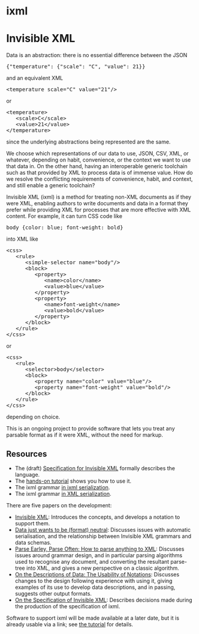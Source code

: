 # ixml

<h1>Invisible XML</h1>

<p>Data is an abstraction: there is no essential difference between the JSON</p>
<pre>{"temperature": {"scale": "C", "value": 21}}</pre>

<p>and an equivalent XML</p>
<pre>&lt;temperature scale="C" value="21"/&gt;</pre>

<p>or</p>
<pre>&lt;temperature&gt;
   &lt;scale&gt;C&lt;/scale&gt;
   &lt;value&gt;21&lt;/value&gt;
&lt;/temperature&gt;</pre>

<p>since the underlying abstractions being represented are the same. </p>

<p>We choose which representations of our data to use, JSON, CSV, XML, or
whatever, depending on habit, convenience, or the context we want to use that
data in. On the other hand, having an interoperable generic toolchain such as
that provided by XML to process data is of immense value. How do we resolve the
conflicting requirements of convenience, habit, and context, and still enable a
generic toolchain? </p>

<p>Invisible XML (ixml) is a method for treating non-XML documents as if they
were XML, enabling authors to write documents and data in a format they prefer
while providing XML for processes that are more effective with XML content. For
example, it can turn CSS code like</p>
<pre>body {color: blue; font-weight: bold}</pre>

<p>into XML like</p>
<pre>&lt;css&gt;
   &lt;rule&gt;
      &lt;simple-selector name="body"/&gt;
      &lt;block&gt;
         &lt;property&gt;
            &lt;name&gt;color&lt;/name&gt;
            &lt;value&gt;blue&lt;/value&gt;
         &lt;/property&gt;
         &lt;property&gt;
            &lt;name&gt;font-weight&lt;/name&gt;
            &lt;value&gt;bold&lt;/value&gt;
         &lt;/property&gt;
      &lt;/block&gt;
   &lt;/rule&gt;
&lt;/css&gt;</pre>

<p>or</p>
<pre>&lt;css&gt;
   &lt;rule&gt;
      &lt;selector&gt;body&lt;/selector&gt;
      &lt;block&gt;
         &lt;property name="color" value="blue"/&gt;
         &lt;property name="font-weight" value="bold"/&gt;
      &lt;/block&gt;
   &lt;/rule&gt;
&lt;/css&gt;</pre>

<p>depending on choice.</p>

<p>This is an ongoing project to provide software that lets you treat any
parsable format as if it were XML, without the need for markup. </p>

<h2>Resources</h2>
<ul>
<li>The (draft) <a href="https://invisiblexml.org/1.0/">Specification for Invisible XML</a> formally describes the language.</li>
<li>The <a href="http://www.cwi.nl/~steven/ixml/tutorial/">hands-on tutorial</a> shows you how to use it.</li>
<li>The ixml grammar <a href="https://invisiblexml.org/1.0/ixml.ixml.html">in ixml serialization</a>.</li>
<li>The ixml grammar <a href="https://invisiblexml.org/1.0/ixml.xml.html">in XML serialization</a>.</li>
</ul>

<p>There are five papers on the development:</p>
<ul>
  <li><a
    href="http://www.cwi.nl/~steven/Talks/2013/08-07-invisible-xml/invisible-xml-3.html">Invisible
    XML</a>: Introduces the concepts, and develops a notation to support them.
  </li>
  <li><a href="http://www.cwi.nl/~steven/Talks/2016/02-12-prague/data.html">Data just wants to be
    (format) neutral</a>:
    Discusses issues with automatic serialisation, and the relationship
    between Invisible XML grammars and data schemas.
  </li>
  <li><a href="http://www.cwi.nl/~steven/Talks/2016/06-05-london/xml-london.html">Parse Earley, Parse
    Often: How to parse anything to XML</a>:
    Discusses issues around grammar design, and in particular parsing
    algorithms used to recognise any document, and converting the resultant
    parse-tree into XML, and gives a new perspective on a classic algorithm.
  </li>
  <li><a
    href="http://archive.xmlprague.cz/2017/files/xmlprague-2017-proceedings.pdf#page=155">On
    the Descriptions of Data: The Usability of Notations</a>:
    Discusses changes to the design following experience with using it,
    giving examples of its use to develop data descriptions, and in passing,
    suggests other output formats.
  </li>
  <li><a
    href="https://archive.xmlprague.cz/2019/files/xmlprague-2019-proceedings.pdf#page=425">On
    the Specification of Invisible XML</a>:
    Describes decisions made during the production of the specification of
    ixml.
  </li>
</ul>

<p>Software to support ixml will be made available at a later date, but it
      is already usable via a link; see <a href="http://www.cwi.nl/~steven/ixml/tutorial/">the tutorial</a> for details.</p>
